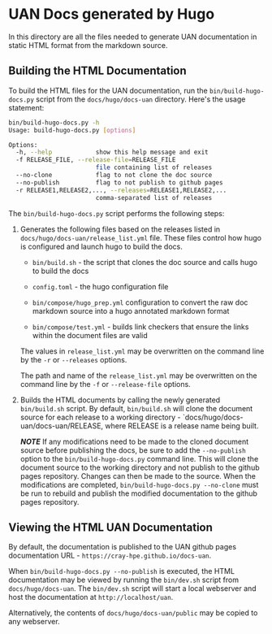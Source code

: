 # UAN Docs generated by Hugo

In this directory are all the files needed to generate UAN documentation in
static HTML format from the markdown source.

## Building the HTML Documentation

To build the HTML files for the UAN documentation, run the `bin/build-hugo-docs.py` script
from the `docs/hugo/docs-uan` directory.  Here's the usage statement:

```bash
bin/build-hugo-docs.py -h
Usage: build-hugo-docs.py [options]

Options:
  -h, --help            show this help message and exit
  -f RELEASE_FILE, --release-file=RELEASE_FILE
                        file containing list of releases
  --no-clone            flag to not clone the doc source
  --no-publish          flag to not publish to github pages
  -r RELEASE1,RELEASE2,..., --releases=RELEASE1,RELEASE2,...
                        comma-separated list of releases
```

The `bin/build-hugo-docs.py` script performs the following steps:

1. Generates the following files based on the releases listed in
`docs/hugo/docs-uan/release_list.yml` file.  These files control how hugo is
configured and launch hugo to build the docs.

    * `bin/build.sh` - the script that clones the doc source and calls hugo
    to build the docs

    * `config.toml` - the hugo configuration file

    * `bin/compose/hugo_prep.yml` configuration to convert the raw doc markdown
    source into a hugo annotated markdown format

    * `bin/compose/test.yml` - builds link checkers that ensure the links within
    the document files are valid

    The values in `release_list.yml` may be overwritten on the command line
    by the `-r` or `--releases` options.

    The path and name of the `release_list.yml` may be overwritten on the
    command line by the `-f` or `--release-file` options.

1. Builds the HTML documents by calling the newly generated `bin/build.sh`
script.  By default, `bin/build.sh` will clone the document source for each
release to a working directory - `docs/hugo/docs-uan/docs-uan/RELEASE, where
RELEASE is a release name being built.

    ***NOTE*** If any modifications need to be made to the cloned document
    source before publishing the docs, be sure to add the `--no-publish`
    option to the `bin/build-hugo-docs.py` command line.  This will clone
    the document source to the working directory and not publish to the
    github pages repository.  Changes can then be made to the source.  When
    the modifications are completed, `bin/build-hugo-docs.py --no-clone` must
    be run to rebuild and publish the modified documentation to the github
    pages repository.

## Viewing the HTML UAN Documentation

By default, the documentation is published to the UAN github pages documentation
URL - `https://cray-hpe.github.io/docs-uan`.

When `bin/build-hugo-docs.py --no-publish` is executed, the HTML documentation
may be viewed by running the `bin/dev.sh` script from `docs/hugo/docs-uan`.
The `bin/dev.sh` script will start a local webserver and host the documentation
at `http://localhost/uan`.

Alternatively, the contents of `docs/hugo/docs-uan/public`
may be copied to any webserver.
